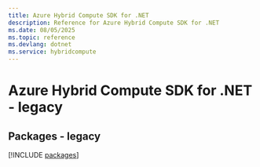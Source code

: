```yaml
---
title: Azure Hybrid Compute SDK for .NET
description: Reference for Azure Hybrid Compute SDK for .NET
ms.date: 08/05/2025
ms.topic: reference
ms.devlang: dotnet
ms.service: hybridcompute
---
```

# Azure Hybrid Compute SDK for .NET - legacy
## Packages - legacy
[!INCLUDE [packages](hybrid-compute-index.md)]